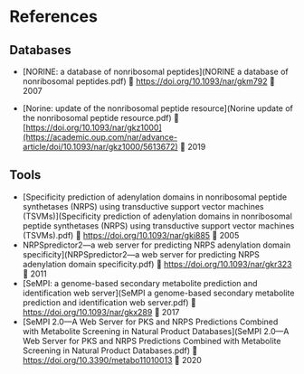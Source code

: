 # References

## Databases


- <a name="norine1"> [NORINE: a database of nonribosomal peptides](NORINE a database of nonribosomal peptides.pdf) 🔗 https://doi.org/10.1093/nar/gkm792 📅 2007 </a>

- <a name="norine2"> [Norine: update of the nonribosomal peptide resource](Norine update of the nonribosomal peptide resource.pdf) 🔗 [https://doi.org/10.1093/nar/gkz1000](https://academic.oup.com/nar/advance-article/doi/10.1093/nar/gkz1000/5613672) 📅 2019 </a>





## Tools

- <a name="nrpspredictor1"> [Specificity prediction of adenylation domains in nonribosomal peptide synthetases (NRPS) using transductive support vector machines (TSVMs)](Specificity prediction of adenylation domains in nonribosomal peptide synthetases (NRPS) using transductive support vector machines (TSVMs).pdf) 🔗 https://doi.org/10.1093/nar/gki885 📅 2005 </a>
- <a name="nrpspredictor2"> NRPSpredictor2—a web server for predicting NRPS adenylation domain specificity](NRPSpredictor2—a web server for predicting NRPS adenylation domain specificity.pdf) 🔗 https://doi.org/10.1093/nar/gkr323 📅 2011 </a>
- <a name="sempi1"> [SeMPI: a genome-based secondary metabolite prediction and identification web server](SeMPI a genome-based secondary metabolite prediction and identification web server.pdf) 🔗 https://doi.org/10.1093/nar/gkx289 📅 2017 </a>
- <a name="sempi2"> [SeMPI 2.0—A Web Server for PKS and NRPS Predictions Combined with Metabolite Screening in Natural Product Databases](SeMPI 2.0—A Web Server for PKS and NRPS Predictions Combined with Metabolite Screening in Natural Product Databases.pdf) 🔗 https://doi.org/10.3390/metabo11010013 📅 2020</a>